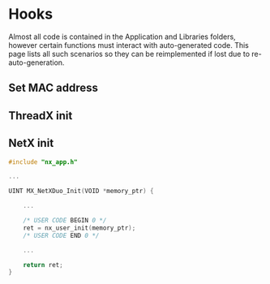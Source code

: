 # Hooks

Almost all code is contained in the Application and Libraries folders, however certain functions must interact with auto-generated code. This page lists all such scenarios so they can be reimplemented if lost due to re-auto-generation. 

## Set MAC address

## ThreadX init

## NetX init

```C
#include "nx_app.h"

...

UINT MX_NetXDuo_Init(VOID *memory_ptr) {

    ...

    /* USER CODE BEGIN 0 */
    ret = nx_user_init(memory_ptr);
    /* USER CODE END 0 */

    ...

    return ret;
}
```
